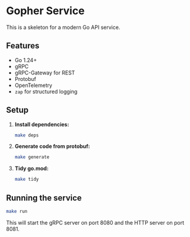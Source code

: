 # Gopher Service

This is a skeleton for a modern Go API service.

## Features

*   Go 1.24+
*   gRPC
*   gRPC-Gateway for REST
*   Protobuf
*   OpenTelemetry
*   `zap` for structured logging

## Setup

1.  **Install dependencies:**

    ```bash
    make deps
    ```

2.  **Generate code from protobuf:**

    ```bash
    make generate
    ```

3.  **Tidy go.mod:**

    ```bash
    make tidy
    ```

## Running the service

```bash
make run
```

This will start the gRPC server on port 8080 and the HTTP server on port 8081.
